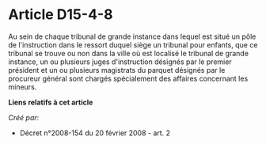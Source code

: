 # Article D15-4-8

Au sein de chaque tribunal de grande instance dans lequel est situé un pôle de l'instruction dans le ressort duquel siège un
tribunal pour enfants, que ce tribunal se trouve ou non dans la ville où est localisé le tribunal de grande instance, un ou
plusieurs juges d'instruction désignés par le premier président et un ou plusieurs magistrats du parquet désignés par le
procureur général sont chargés spécialement des affaires concernant les mineurs.

**Liens relatifs à cet article**

_Créé par_:

  - Décret n°2008-154 du 20 février 2008 - art. 2
